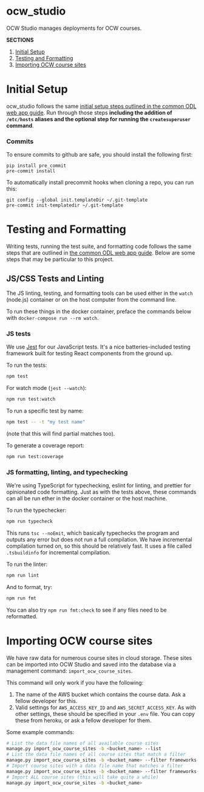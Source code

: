 # ocw_studio
OCW Studio manages deployments for OCW courses.

**SECTIONS**
1. [Initial Setup](#initial-setup)
1. [Testing and Formatting](#testing-and-formatting)
1. [Importing OCW course sites](#importing-ocw-course-sites)


# Initial Setup

ocw_studio follows the same [initial setup steps outlined in the common ODL web app guide](https://github.com/mitodl/handbook/blob/master/common-web-app-guide.md).
Run through those steps **including the addition of `/etc/hosts` aliases and the optional step for running the
`createsuperuser` command**.

### Commits

To ensure commits to github are safe, you should install the following first:
```
pip install pre_commit
pre-commit install
```

To automatically install precommit hooks when cloning a repo, you can run this:
```
git config --global init.templateDir ~/.git-template
pre-commit init-templatedir ~/.git-template
```


# Testing and Formatting

Writing tests, running the test suite, and formatting code follows the same steps that are outlined in [the common ODL web app guide](https://github.com/mitodl/handbook/blob/master/common-web-app-guide.md#testing-and-formatting).
Below are some steps that may be particular to this project.

## JS/CSS Tests and Linting

The JS linting, testing, and formatting tools can be used either in the `watch`
(node.js) container or on the host computer from the command line.

To run these things in the docker container, preface the commands below with
`docker-compose run --rm watch`.

### JS tests

We use [Jest](https://jestjs.io/) for our JavaScript tests. It's a nice batteries-included
testing framework built for testing React components from the ground up.

To run the tests:

```sh
npm test
```

For watch mode (`jest --watch`):

```sh
npm run test:watch
```

To run a specific test by name:

```sh
npm test -- -t "my test name"
```

(note that this will find partial matches too).

To generate a coverage report:

```sh
npm run test:coverage
```

### JS formatting, linting, and typechecking

We're using TypeScript for typechecking, eslint for linting, and prettier for 
opinionated code formatting. Just as with the tests above, these commands can
all be run ether in the docker container or the host machine.

To run the typechecker:

```sh
npm run typecheck
```

This runs `tsc --noEmit`, which basically typechecks the program and outputs
any error but does not run a full compilation. We have incremental compilation
turned on, so this should be relatively fast. It uses a file called
`.tsbuildinfo` for incremental compilation.

To run the linter:

```sh
npm run lint
```

And to format, try:

```sh
npm run fmt
```

You can also try `npm run fmt:check` to see if any files need to be reformatted.


# Importing OCW course sites

We have raw data for numerous course sites in cloud storage. These sites can be imported into OCW Studio and 
saved into the database via a management command: `import_ocw_course_sites`.

This command will only work if you have the following:
1. The name of the AWS bucket which contains the course data. Ask a fellow developer for this.
1. Valid settings for `AWS_ACCESS_KEY_ID` and `AWS_SECRET_ACCESS_KEY`. As with other settings, these should be
   specified in your `.env` file. You can copy these from heroku, or ask a fellow developer for them.
   
Some example commands:
```bash
# List the data file names of all available course sites
manage.py import_ocw_course_sites -b <bucket_name> --list
# List the data file names of all course sites that match a filter
manage.py import_ocw_course_sites -b <bucket_name> --filter frameworks-of-urban-governance --list 
# Import course sites with a data file name that matches a filter
manage.py import_ocw_course_sites -b <bucket_name> --filter frameworks-of-urban-governance 
# Import ALL course sites (this will take quite a while)
manage.py import_ocw_course_sites -b <bucket_name>
```
